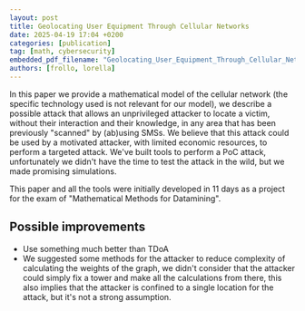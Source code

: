 ```yaml
---
layout: post
title: Geolocating User Equipment Through Cellular Networks
date: 2025-04-19 17:04 +0200
categories: [publication]
tag: [math, cybersecurity]
embedded_pdf_filename: "Geolocating_User_Equipment_Through_Cellular_Networks.pdf"
authors: [frollo, lorella]
---
```


In this paper we provide a mathematical model of the cellular network (the specific technology used is not relevant for our model), we describe a possible attack that allows an unprivileged attacker to locate a victim, without their interaction and their knowledge, in any area that has been previously "scanned" by (ab)using SMSs. We believe that this attack could be used by a motivated attacker, with limited economic resources, to perform a targeted attack. We've built tools to perform a PoC attack, unfortunately we didn't have the time to test the attack in the wild, but we made promising simulations.

This paper and all the tools were initially developed in 11 days as a project for the exam of "Mathematical Methods for Datamining".

## Possible improvements

- Use something much better than TDoA
- We suggested some methods for the attacker to reduce complexity of calculating the weights of the graph, we didn't consider that the attacker could simply fix a tower and make all the calculations from there, this also implies that the attacker is confined to a single location for the attack, but it's not a strong assumption.
